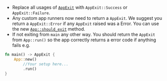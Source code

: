 
- Replace all usages of [`AppExit`](https://docs.rs/bevy/latest/bevy/app/struct.AppExit.html) with `AppExit::Success` or `AppExit::Failure`.
- Any custom app runners now need to return a `AppExit`. We suggest you return a `AppExit::Error` if any `AppExit` raised was a Error. You can use the new [`App::should_exit`](https://example.org/) method.
- If not exiting from `main` any other way. You should return the `AppExit` from `App::run()` so the app correctly returns a error code if anything fails e.g.

```rust
fn main() -> AppExit {
    App::new()
        //Your setup here...
        .run()
}
```
